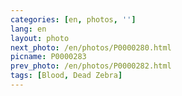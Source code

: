 ```yaml
---
categories: [en, photos, '']
lang: en
layout: photo
next_photo: /en/photos/P0000280.html
picname: P0000283
prev_photo: /en/photos/P0000282.html
tags: [Blood, Dead Zebra]
---
```

